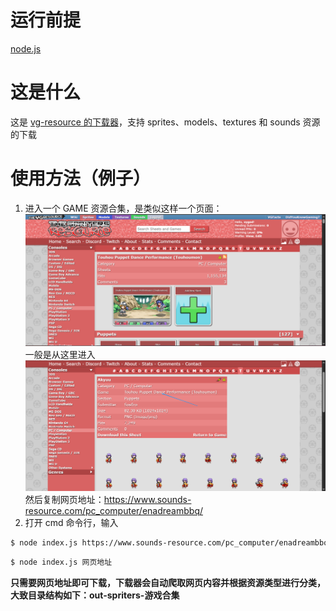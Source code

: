 # 运行前提

[node.js](https://nodejs.org/en)

# 这是什么

这是 [vg-resource 的下载器](https://www.vg-resource.com/)，支持 sprites、models、textures 和 sounds 资源的下载

# 使用方法（例子）

1. 进入一个 GAME 资源合集，是类似这样一个页面：
   ![alt text](images/image1.png)
   一般是从这里进入
   ![alt text](images/image2.png)
   然后复制网页地址：https://www.sounds-resource.com/pc_computer/enadreambbq/
2. 打开 cmd 命令行，输入

```sh
$ node index.js https://www.sounds-resource.com/pc_computer/enadreambbq/
```

```sh
$ node index.js 网页地址
```

**只需要网页地址即可下载，下载器会自动爬取网页内容并根据资源类型进行分类，大致目录结构如下：out-spriters-游戏合集**
